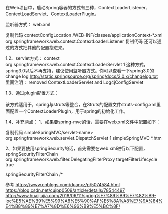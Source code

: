 在Web项目中，启动Spring容器的方式有三种，ContextLoaderListener、ContextLoadServlet、ContextLoaderPlugin。

监听器方式：
web.xml

复制代码
<context-param>
    <param-name>contextConfigLocation</param-name>
    <param-value>/WEB-INF/classes/applicationContext-*.xml</param-value>
</context-param>
<listener> 
    <listener-class>org.springframework.web.context.ContextLoaderListener
 </listener-class>
 </listener>
复制代码
还可以通过<import resource="classpath:/spring/spring-xxx.xml"/>的方式把其他的配置抱进来。

 

1.2、servlet方式：
<servlet> 
    <servlet-name>context</servlet-name> 
    <servlet-class>org.springframework.web.context.ContextLoaderServlet</servlet-class>
    <load-on-startup>1</load-on-startup>
</servlet> 
这种方式，spring3.0以后不再支持，建议使用监听器方式。你可以查看一下spring3.0的change log 
http://static.springsource.org/spring/docs/3.0.x/changelog.txt 
里面注明： 
removed ContextLoaderServlet and Log4jConfigServlet 

 

1.3、通过plugin配置方式：
<plug-in className="org.springframework.web.struts.ContextLoaderPlugIn">  
    <set-property property="contextConfigLocation" value="/WEB-INF/applicationContext.xml,/WEB-INF/action-servlet.xml" />  
</plug-in> 
该方式适用于，spring与struts等整合，在Struts的配置文件struts-config.xml里面配置一个ContextLoaderPlugIn，用于spring的初始化工作。

 

1.4、补充两点：
1、如果要spring-mvc的话，需要在web.xml文件中配置如下：

复制代码
<servlet>
    <servlet-name>simpleSpringMVC/servlet-name>
    <servlet-class>org.springframework.web.servlet.DispatchServlet</servlet-class>
    <load-on-startup>1</load-on-startup>
</servlet>
<servlet-mapping>
    <servlet-name>simpleSpringMVC</servlet-name>
    <url-pattern>*.htm</url-pattern>
</servlet-mapping>

2、如果要使用springSecurity的话，首先需要在web.xml进行以下配置，
<filter>
    <filter-name>springSecurityFilterChain</filter-name>
    <filter-class>org.springframework.web.filter.DelegatingFilterProxy</filter-class> 
    <init-param>
        <param-name>targetFilterLifecycle</param-name>
        <param-value>true</param-value>  <!-- 默认是false -->
    </init-param>
 </filter>

<filter-mapping>
  <filter-name>springSecurityFilterChain</filter-name>
  <url-pattern>/*</url-pattern>
 </filter-mapping>
 
 
参考
https://www.cnblogs.com/duanxz/p/5074584.html
https://blog.csdn.net/cuipp0509/article/details/78544497
http://www.huaijiujia.com/2018/06/11/spring%E7%89%B9%E7%82%B9-ioc%E5%AE%B9%E5%99%A8%E5%90%AF%E5%8A%A8%E7%9A%84%E4%B8%89%E7%A7%8D%E6%96%B9%E5%BC%8F/

